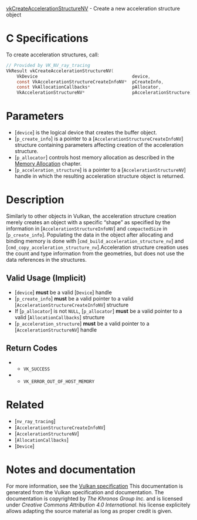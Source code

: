 [vkCreateAccelerationStructureNV](https://www.khronos.org/registry/vulkan/specs/1.3-extensions/man/html/vkCreateAccelerationStructureNV.html) - Create a new acceleration structure object

# C Specifications
To create acceleration structures, call:
```c
// Provided by VK_NV_ray_tracing
VkResult vkCreateAccelerationStructureNV(
    VkDevice                                    device,
    const VkAccelerationStructureCreateInfoNV*  pCreateInfo,
    const VkAllocationCallbacks*                pAllocator,
    VkAccelerationStructureNV*                  pAccelerationStructure);
```

# Parameters
- [`device`] is the logical device that creates the buffer object.
- [`p_create_info`] is a pointer to a [`AccelerationStructureCreateInfoNV`] structure containing parameters affecting creation of the acceleration structure.
- [`p_allocator`] controls host memory allocation as described in the [Memory Allocation](https://www.khronos.org/registry/vulkan/specs/1.3-extensions/html/vkspec.html#memory-allocation) chapter.
- [`p_acceleration_structure`] is a pointer to a [`AccelerationStructureNV`] handle in which the resulting acceleration structure object is returned.

# Description
Similarly to other objects in Vulkan, the acceleration structure creation
merely creates an object with a specific “shape” as specified by the
information in [`AccelerationStructureInfoNV`] and `compactedSize`
in [`p_create_info`].
Populating the data in the object after allocating and binding memory is
done with [`cmd_build_acceleration_structure_nv`] and
[`cmd_copy_acceleration_structure_nv`].Acceleration structure creation uses the count and type information from the
geometries, but does not use the data references in the structures.
## Valid Usage (Implicit)
-  [`device`] **must**  be a valid [`Device`] handle
-  [`p_create_info`] **must**  be a valid pointer to a valid [`AccelerationStructureCreateInfoNV`] structure
-    If [`p_allocator`] is not `NULL`, [`p_allocator`] **must**  be a valid pointer to a valid [`AllocationCallbacks`] structure
-  [`p_acceleration_structure`] **must**  be a valid pointer to a [`AccelerationStructureNV`] handle

## Return Codes
*   - `VK_SUCCESS` 
*   - `VK_ERROR_OUT_OF_HOST_MEMORY`

# Related
- [`nv_ray_tracing`]
- [`AccelerationStructureCreateInfoNV`]
- [`AccelerationStructureNV`]
- [`AllocationCallbacks`]
- [`Device`]

# Notes and documentation
For more information, see the [Vulkan specification](https://www.khronos.org/registry/vulkan/specs/1.3-extensions/html/vkspec.html)
This documentation is generated from the Vulkan specification and documentation.
The documentation is copyrighted by *The Khronos Group Inc.* and is licensed under *Creative Commons Attribution 4.0 International*.
his license explicitely allows adapting the source material as long as proper credit is given.
        